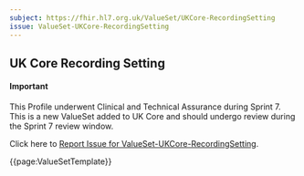 ```yaml
---
subject: https://fhir.hl7.org.uk/ValueSet/UKCore-RecordingSetting
issue: ValueSet-UKCore-RecordingSetting
---
```

## UK Core Recording Setting

<div id="newAsset" markdown="span" class="alert alert-success" role="alert"><h4><i class="fa fa-star"></i> Important</h4>

This Profile underwent Clinical and Technical Assurance during Sprint 7. This is a new ValueSet added to UK Core and should undergo review during the Sprint 7 review window.

Click here to <a href="https://simplifier.net/HL7FHIRUKCoreR4/ValueSet-UKCore-RecordingSetting/~issues?level=File">Report Issue for ValueSet-UKCore-RecordingSetting</a>.
</div>


{{page:ValueSetTemplate}}